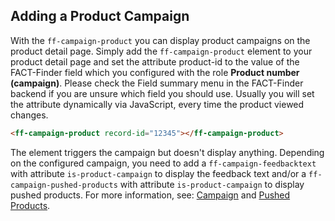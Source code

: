 ## Adding a Product Campaign
With the `ff-campaign-product` you can display product campaigns on the product detail page. Simply add the `ff-campaign-product` element to your product detail page and set the attribute product-id to the value of the FACT-Finder field which you configured with the role **Product number (campaign)**. Please check the Field summary menu in the FACT-Finder backend if you are unsure which field you should use. Usually you will set the attribute dynamically via JavaScript, every time the product viewed changes.

```html
<ff-campaign-product record-id="12345"></ff-campaign-product>
```

The element triggers the campaign but doesn't display anything. Depending on the configured campaign, you need to add a `ff-campaign-feedbacktext` with attribute `is-product-campaign` to display the feedback text and/or a `ff-campaign-pushed-products` with attribute `is-product-campaign` to display pushed products. For more information, see: [Campaign](http://web-components.fact-finder.de/documentation/ff-campaign) and [Pushed Products](/documentation/1.x/ff-campaign-pushed-products).
